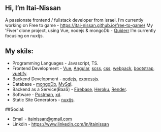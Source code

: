 ## Hi, I’m Itai-Nissan
A passionate frontend / fullstack developer from israel.
I’m currently working on Free to game - https://itai-nissan.github.io/free-to-game/
My 'Fiver' clone project, using Vue, nodejs & mongoDb - [Quiderr](https://quiderr.onrender.com/#/)
I’m currently focusing on nuxtjs.

## My skils:
- Programming Languages - Javascript, TS.
- Frontend Development - [Vue](https://vuejs.org/), [Angular](https://angular.io/), [scss](https://sass-lang.com/guide), [css](https://developer.mozilla.org/en-US/docs/Web/CSS), [webpack](https://webpack.js.org/), [bootstrap](https://getbootstrap.com/), [vuetify](https://vuetifyjs.com/en/).
- Backend Development - [nodejs](https://nodejs.org/en/), [expressjs](https://expressjs.com/).
- Database - [mongoDb](https://www.mongodb.com/home), [MySql](https://www.mysql.com/).
- Backend as a Service(BaaS) - [Firebase](https://firebase.com/), [Heroku](https://www.heroku.com/), [Render](https://render.com/).
- Software - [Postman](https://www.postman.com/), [xd](https://www.adobe.com/il_en/products/xd.html).
- Static Site Generators - [nuxtjs](https://nuxtjs.org/).

##Social:
- Email - itainissan@gmail.com
- Linkdin - https://www.linkedin.com/in/itainissan
